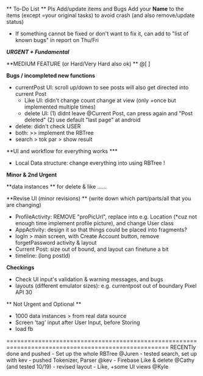 ** To-Do List **
Pls Add/update items and Bugs
Add your **Name** to the items (except =your original tasks) to avoid crash     (and also remove/update status)

- If something cannot be fixed or don't want to fix it, can add to "list of known bugs" in report on Thu/Fri


_**URGENT + Fundamental**_

**MEDIUM FEATURE (or Hard/Very Hard also ok) **                              @[  ]

**Bugs / incompleted new functions**
* currentPost UI: scroll up/down to see posts will also get directed into current Post 
    * Like UI: didn't change  count change at view (only +once but implemented multiple times)
    * delete UI: (1) didnt leave @Current Post, can press again and "Post deleted" (2) use default "last page" at android 
* delete: didn't check USER
* both: >> implement the RBTree
* search > tok par > show result

**UI and workflow for everything works ***
* Local Data structure: change everything into using RBTree !


**Minor &  2nd Urgent**

**data instances ** for delete & like ......

**Revise UI (minor revisions) ** (write down which part/parts/all that you are changing)
* ProfileActivity: REMOVE "proPicUrl", replace into e.g. Location (*cuz not enough time implement profile picture), and change User class
* AppActivity: design it so that things could be placed into fragments?
* logIn > main screen, with Create Account button, remove forgetPassword activity & layout
* Current Post: size out of bound, and layout can finetune  a bit
* timeline: (long postId)     
    
**Checkings**
* Check UI input's validation & warning messages, and bugs
* layouts (different emulator sizes): e.g. currentpost out of boundary Pixel API 30  
   
    

** Not Urgent and Optional **

* 1000 data instances > from real data source
* Screen 'tag' input after User Input, before Storing 
* load fb



====================================================================================================
RECENTly done and pushed
    - Set up the whole RBTree  @Juren
        - tested search, set up with kev
    - pushed Tokenizer, Parser  @kev
    - Firebase Like & delete @Cathy     (and tested 10/19)
        - revised layout 
    - Like, +some UI views @Kyle
    
